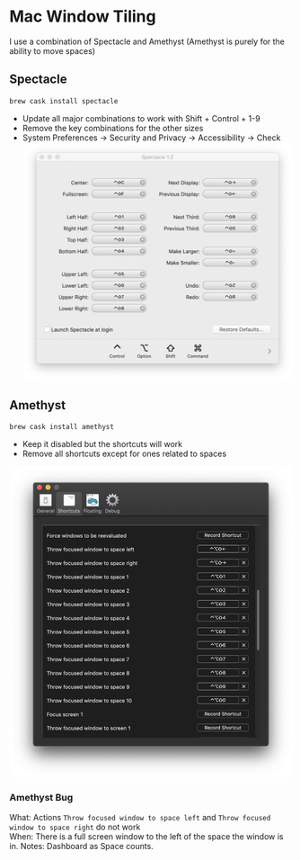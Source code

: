 # Mac Window Tiling

I use a combination of Spectacle and Amethyst (Amethyst is purely for the ability to move spaces)


## Spectacle

```bash
brew cask install spectacle
```

* Update all major combinations to work with Shift + Control + 1-9
* Remove the key combinations for the other sizes
* System Preferences -> Security and Privacy -> Accessibility -> Check
![spectacle shortcuts](images/spectacle-shortcuts.png "Spectacle Shortcuts")


## Amethyst

```bash
brew cask install amethyst
```

* Keep it disabled but the shortcuts will work
* Remove all shortcuts except for ones related to spaces

![amethyst shortcuts](images/amethyst-shortcuts.png "Spectacle Shortcuts")

### Amethyst Bug

What: Actions `Throw focused window to space left` and `Throw focused window to space right` do not work   
When: There is a full screen window to the left of the space the window is in.
Notes: Dashboard as Space counts.